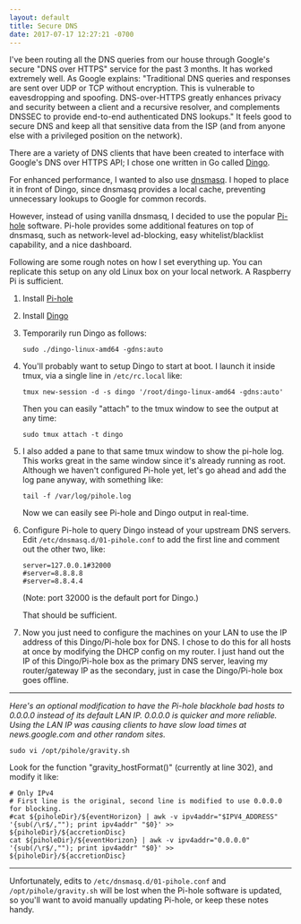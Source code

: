 ```yaml
---
layout: default
title: Secure DNS
date: 2017-07-17 12:27:21 -0700
---
```


I've been routing all the DNS queries from our house through Google's secure "DNS over HTTPS" service for the past 3 months. It has worked extremely well. As Google explains: "Traditional DNS queries and responses are sent over UDP or TCP without encryption. This is vulnerable to eavesdropping and spoofing. DNS-over-HTTPS greatly enhances privacy and security between a client and a recursive resolver, and complements DNSSEC to provide end-to-end authenticated DNS lookups." It feels good to secure DNS and keep all that sensitive data from the ISP (and from anyone else with a privileged position on the network).

There are a variety of DNS clients that have been created to interface with Google's DNS over HTTPS API; I chose one written in Go called <a href="https://github.com/pforemski/dingo" target="_blank">Dingo</a>.

For enhanced performance, I wanted to also use <a href="http://www.thekelleys.org.uk/dnsmasq/doc.html" target="_blank">dnsmasq</a>. I hoped to place it in front of Dingo, since dnsmasq provides a local cache, preventing unnecessary lookups to Google for common records.

However, instead of using vanilla dnsmasq, I decided to use the popular <a href="https://pi-hole.net/" target="_blank">Pi-hole</a> software. Pi-hole provides some additional features on top of dnsmasq, such as network-level ad-blocking, easy whitelist/blacklist capability, and a nice dashboard.

Following are some rough notes on how I set everything up. You can replicate this setup on any old Linux box on your local network. A Raspberry Pi is sufficient.

1. Install <a href="https://pi-hole.net/" target="_blank">Pi-hole</a>

2. Install <a href="https://github.com/pforemski/dingo" target="_blank">Dingo</a>

3. Temporarily run Dingo as follows:
   <pre><code class="bash">sudo ./dingo-linux-amd64 -gdns:auto</code></pre>

4. You'll probably want to setup Dingo to start at boot. I launch it inside tmux, via a single line in ```/etc/rc.local``` like:
   <pre><code class="bash">tmux new-session -d -s dingo '/root/dingo-linux-amd64 -gdns:auto'</code></pre>

   Then you can easily "attach" to the tmux window to see the output at any time:
   <pre><code class="bash">sudo tmux attach -t dingo</code></pre>

5. I also added a pane to that same tmux window to show the pi-hole log. This works great in the same window since it's already running as root. Although we haven't configured Pi-hole yet, let's go ahead and add the log pane anyway, with something like:
   <pre><code class="bash">tail -f /var/log/pihole.log</code></pre>

   Now we can easily see Pi-hole and Dingo output in real-time.

6. Configure Pi-hole to query Dingo instead of your upstream DNS servers. Edit ```/etc/dnsmasq.d/01-pihole.conf``` to add the first line and comment out the other two, like:

   <pre><code class="bash">server=127.0.0.1#32000
   #server=8.8.8.8
   #server=8.8.4.4</code></pre>

   (Note: port 32000 is the default port for Dingo.)

   That should be sufficient.
   
7. Now you just need to configure the machines on your LAN to use the IP address of this Dingo/Pi-hole box for DNS. I chose to do this for all hosts at once by modifying the DHCP config on my router. I just hand out the IP of this Dingo/Pi-hole box as the primary DNS server, leaving my router/gateway IP as the secondary, just in case the Dingo/Pi-hole box goes offline.

<hr>

*Here's an optional modification to have the Pi-hole blackhole bad hosts to 0.0.0.0 instead of its default LAN IP. 0.0.0.0 is quicker and more reliable. Using the LAN IP was causing clients to have slow load times at news.google.com and other random sites.*

<pre><code class="bash">sudo vi /opt/pihole/gravity.sh</code></pre>

Look for the function "gravity_hostFormat()" (currently at line 302), and modify it like:

<pre><code class="bash"># Only IPv4
# First line is the original, second line is modified to use 0.0.0.0 for blocking.
#cat ${piholeDir}/${eventHorizon} | awk -v ipv4addr="$IPV4_ADDRESS" '{sub(/\r$/,""); print ipv4addr" "$0}' >> ${piholeDir}/${accretionDisc}
cat ${piholeDir}/${eventHorizon} | awk -v ipv4addr="0.0.0.0" '{sub(/\r$/,""); print ipv4addr" "$0}' >> ${piholeDir}/${accretionDisc}</code></pre>

<hr>

Unfortunately, edits to ```/etc/dnsmasq.d/01-pihole.conf``` and ```/opt/pihole/gravity.sh``` will be lost when the Pi-hole software is updated, so you'll want to avoid manually updating Pi-hole, or keep these notes handy.
